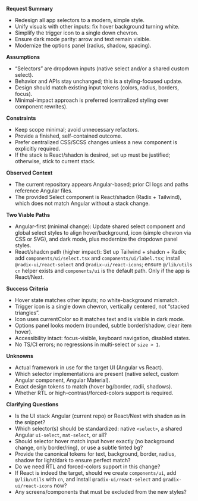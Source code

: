 **Request Summary**
- Redesign all app selectors to a modern, simple style.
- Unify visuals with other inputs: fix hover background turning white.
- Simplify the trigger icon to a single down chevron.
- Ensure dark mode parity: arrow and text remain visible.
- Modernize the options panel (radius, shadow, spacing).

**Assumptions**
- “Selectors” are dropdown inputs (native select and/or a shared custom select).
- Behavior and APIs stay unchanged; this is a styling-focused update.
- Design should match existing input tokens (colors, radius, borders, focus).
- Minimal-impact approach is preferred (centralized styling over component rewrites).

**Constraints**
- Keep scope minimal; avoid unnecessary refactors.
- Provide a finished, self-contained outcome.
- Prefer centralized CSS/SCSS changes unless a new component is explicitly required.
- If the stack is React/shadcn is desired, set up must be justified; otherwise, stick to current stack.

**Observed Context**
- The current repository appears Angular-based; prior CI logs and paths reference Angular files.
- The provided Select component is React/shadcn (Radix + Tailwind), which does not match Angular without a stack change.

**Two Viable Paths**
- Angular-first (minimal change): Update shared select component and global select styles to align hover/background, icon (simple chevron via CSS or SVG), and dark mode, plus modernize the dropdown panel styles.
- React/shadcn path (higher impact): Set up Tailwind + shadcn + Radix; add `components/ui/select.tsx` and `components/ui/label.tsx`; install `@radix-ui/react-select` and `@radix-ui/react-icons`; ensure `@/lib/utils` `cn` helper exists and `components/ui` is the default path. Only if the app is React/Next.

**Success Criteria**
- Hover state matches other inputs; no white-background mismatch.
- Trigger icon is a single down chevron, vertically centered, not “stacked triangles”.
- Icon uses currentColor so it matches text and is visible in dark mode.
- Options panel looks modern (rounded, subtle border/shadow, clear item hover).
- Accessibility intact: focus-visible, keyboard navigation, disabled states.
- No TS/CI errors; no regressions in multi-select or `size > 1`.

**Unknowns**
- Actual framework in use for the target UI (Angular vs React).
- Which selector implementations are present (native select, custom Angular component, Angular Material).
- Exact design tokens to match (hover bg/border, radii, shadows).
- Whether RTL or high-contrast/forced-colors support is required.

**Clarifying Questions**
- Is the UI stack Angular (current repo) or React/Next with shadcn as in the snippet?
- Which selector(s) should be standardized: native `<select>`, a shared Angular `ui-select`, `mat-select`, or all?
- Should selector hover match input hover exactly (no background change, only border/ring), or use a subtle tinted bg?
- Provide the canonical tokens for text, background, border, radius, shadow for light/dark to ensure perfect match?
- Do we need RTL and forced-colors support in this change?
- If React is indeed the target, should we create `components/ui`, add `@/lib/utils` with `cn`, and install `@radix-ui/react-select` and `@radix-ui/react-icons` now?
- Any screens/components that must be excluded from the new styles?